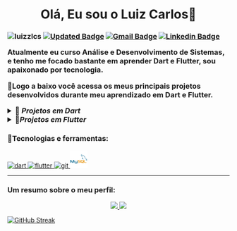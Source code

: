 <h1 align="center">Olá, Eu sou o Luiz Carlos🚀</h1>
<h3 align="/center">

<img src="https://komarev.com/ghpvc/?username=luizzlcs&label=Profile%20views&color=0e75b6&style=flat" alt="luizzlcs"/> [![Updated Badge](https://badges.pufler.dev/updated/puf17640/git-badges)](https://badges.pufler.dev) [![Gmail Badge](https://img.shields.io/badge/-Gmail-c14438?style=flat&logo=Gmail&logoColor=white&link=mailto:luizzlcs@gmail.com)](mailto:luizzlcs@gmail.com) [![Linkedin Badge](https://img.shields.io/badge/-LinkedIn-blue?style=flat&logo=Linkedin&logoColor=white&link=https://www.linkedin.com/in/luizzlcs/)](https://www.linkedin.com/in/luizzlcs/)
  
  
  
 Atualmente eu curso Análise e Desenvolvimento de Sistemas,  e tenho me focado bastante em aprender Dart e Flutter, sou apaixonado por tecnologia.

 🎯Logo a baixo você acessa os meus principais projetos desenvolvidos durante meu aprendizado em Dart e Flutter.
  
  <details>
  <summary>📂 <i>Projetos em Dart</i></summary>
  
  PROJETOS | DESCRIÇÃO DOS PROJETO
---------- | :--------
[Dart Fundamentos](https://github.com/luizzlcs/dart_fundamentos) | Criação de váriaveis, modificadores, Operadores condicionais, Operadores Lógicos, Null safety e outros.
[Funções e coleções](https://github.com/luizzlcs/dart_funcoes_colecoes) | Características de uma função, Parâmetros Obrigatórios por fefault, Listas, Tratamento de Exceções, Imports, Enuns e outros.
[Dart POO](https://github.com/luizzlcs/dart_poo) | Abstração e Encapsulamento, Classes: Atributos e comportamentos, Instanciado uma classe, Modificadores de tipos: Static - Atributos de classe e Métodos de classe, Herança, Polimofismo, O uso de Gettrs e Setters.
[Dart Async](https://github.com/luizzlcs/dart_async) | Função Sícrona, Função Assíncrona, Future com foreach, Dart e o Evento Loop, Utilizando pacote http, Utilizando api ViaCep, Utilizando os métodos: GET, POS, PUT e DELETE, Leitura de arquivos txt.
[Algoritimo - Teste Técnico](https://github.com/luizzlcs/escribo_atividade) | Esse projeto foi desenvolvido como parte de uma etapa para Seleção de Desenvolvedor de Software. O código possui uma função que recebe um número inteiro positivo e retorna o somatório de todos os valores inteiros divisíveis por 3 ou 5 que sejam inferiores ao número passado.
   
</details>
<details>
  <summary>📂<i>Projetos em Flutter</i></summary>
  
  PROJETOS | DESCRIÇÃO DOS PROJETO
---------- | :--------
[Flutter Primeiro Projeto](https://github.com/luizzlcs/flutter_primeiro_projeto) | Criando um MenuButton com rotas de navegação para acesso a demais componetes do flutter.
[Instagram](https://github.com/luizzlcs/flutter_instagram) | Clonando página do instagram e usando alguns widgets já estudados: Row, Column, Stack, ScrollView, IconAvatar, Image, Icons, NavigationBottomBar, MediaQuery e outros.
[Formulário Login](https://github.com/luizzlcs/formlogin) | Construção de formulário login, Construção do Expassiont Title, Navegação e animação.
[Quiz de Perguntas](https://github.com/luizzlcs/perguntas_app) | Criado quiz com três perguntas, usando os principios de componentização de widgets, Comunicação direta e indireta de componentes, Função Callback e outros.
[Consumindo API](https://github.com/luizzlcs/escribo_atividade) | Consumindo dados da API por meio do package http.
   
</details>

 
 
<h3 align="left">🚀Tecnologias e ferramentas:</h3>
<p align="left"> <a  href="https://dart.dev" target="_blank" rel="noreferrer"> <img width="23" height = "23" src="https://www.vectorlogo.zone/logos/dartlang/dartlang-icon.svg" alt="dart" width="20" height="23"/> </a> 
<a href="https://flutter.dev" target="_blank" rel="noreferrer"> <img width="23", height = "23" src="https://www.vectorlogo.zone/logos/flutterio/flutterio-icon.svg" alt="flutter" width="23" height="23"/> </a> <a href="https://git-scm.com/" target="_blank" rel="noreferrer"> <img width="23" height = "" src="https://www.vectorlogo.zone/logos/git-scm/git-scm-icon.svg" alt="git" width="40" height="40"/> </a> <a href="https://www.mysql.com/" target="_blank" rel="noreferrer"> <img src="https://raw.githubusercontent.com/devicons/devicon/master/icons/mysql/mysql-original-wordmark.svg" alt="mysql" width="40" height="40"/> </a> </p>

---
### Um resumo sobre o meu perfil:
<div align="center">
  <a href="https://github.com/luizzlcs">
  <img height="150em" src="https://github-readme-stats.vercel.app/api?username=luizzlcs&show_icons=true&theme=dracula&include_all_commits=true&count_private=true"/> 
  <img height="150em" src="https://github-readme-stats.vercel.app/api/top-langs/?username=luizzlcs&layout=compact&langs_count=7&theme=dracula"/>
</div>

<div align="/center">
  
  [![GitHub Streak](https://github-readme-streak-stats.herokuapp.com/?user=luizzlcs)](https://git.io/streak-stats)
  
</div>
